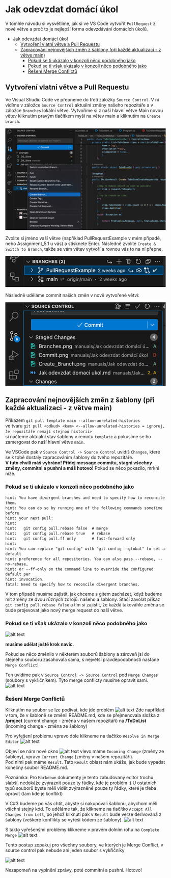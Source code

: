 # Jak odevzdat domácí úkol

V tomhle návodu si vysvětlíme, jak si ve VS Code vytvořit `PullRequest` z nové větve a proč to je nejlepší forma odevzdávání domácích úkolů.

- [Jak odevzdat domácí úkol](#jak-odevzdat-domácí-úkol)
  - [Vytvoření vlatní větve a Pull Requestu](#vytvoření-vlatní-větve-a-pull-requestu)
  - [Zapracování nejnovějších změn z šablony (při každé aktualizaci - z větve main)](#zapracování-nejnovějších-změn-z-šablony-při-každé-aktualizaci---z-větve-main)
    - [Pokud se ti ukázalo v konzoli něco podobného jako](#pokud-se-ti-ukázalo-v-konzoli-něco-podobného-jako)
    - [Pokud se ti však ukázalo v konzoli něco podobného jako](#pokud-se-ti-však-ukázalo-v-konzoli-něco-podobného-jako)
    - [Řešení Merge Conflictů](#řešení-merge-conflictů)

## Vytvoření vlatní větve a Pull Requestu

Ve Visual Stiudiu Code ve přepneme do třetí záložky `Source Control`. V ní vidíme v záložce `Source Control` aktuální změny našeho repozitáře a v záložce `Branches` lokální větve. Vytvoříme si z naší hlavní větve Main novou větev kliknutím pravým tlačítkem myši na větev main a kliknutím na `Create branch`.

![alt text](Create_Branch.png)

Zvolíte si jméno vaší větve (například PullRequestExample v mém případě, nebo Assignment_5.1 u vás) a stisknete Enter.
Následně zvolíte `Create & Switch to Branch`, takže se vám větev vytvoří a rovnou vás to na ní přepne.

![alt text](Branches.png)

Následně uděláme commit našich změn v nově vytvořené větvi:

![alt text](Commit.png)



## Zapracování nejnovějších změn z šablony (při každé aktualizaci - z větve main)

Příkazem `git pull template main --allow-unrelated-histories`\
ve tvaru `git pull <odkud> <kam> <--allow-unrelated-histories = ignoruj, že repozitáře nemají stejnou historii>`\
si načteme aktuální stav šablony v remotu `template` a pokusíme se ho zamergovat do naší hlavní větve `main`.

Ve VSCode pak v `Source Control -> Source Control` uvidíš `Changes`, které se k tobě dostaly zapracováním šablony do tvého repozitáře.\
**V tuto chvíli máš vyhráno! Přidej message commitu, stagni všechny změny, commitni a pushni a máš hotovo!**
Pokud se něco pokazilo, mrkni níže.

### Pokud se ti ukázalo v konzoli něco podobného jako

```text
hint: You have divergent branches and need to specify how to reconcile them.
hint: You can do so by running one of the following commands sometime before
hint: your next pull:
hint: 
hint:   git config pull.rebase false  # merge
hint:   git config pull.rebase true   # rebase
hint:   git config pull.ff only       # fast-forward only
hint: 
hint: You can replace "git config" with "git config --global" to set a default
hint: preference for all repositories. You can also pass --rebase, --no-rebase,
hint: or --ff-only on the command line to override the configured default per
hint: invocation.
fatal: Need to specify how to reconcile divergent branches.
```

V tom případě musíme zajistit, jak chceme s gitem zacházet, když budeme mít změny ze dvou různých zdrojů: našeho a šablony. Stačí zavolat příkaz `git config pull.rebase false` a tím si zajistit, že každá takováhle změna se bude projevovat jako nový merge request do naší větve.

### Pokud se ti však ukázalo v konzoli něco podobného jako

![alt text](image-3.png)

**musíme udělat ještě krok navíc.**

Pokud se něco změnilo v některém souborů šablony a zároveň jsi do stejného souboru zasahovala sama, s největší pravděpodobností nastane `Merge Conflict`!

Ten uvidíme pak v `Source Control -> Source Control`
pod `Merge Changes` (soubory s vykřičníkem). Tyto merge conflicty musíme opravit sami.
![alt text](image-2.png)

### Řešení Merge Conflictů

Kliknutím na soubor se lze podívat, kde jde problém
![alt text](image-4.png)
Zde například v tom, že v šabloně se změnil README.md, kde se přejmenovala složka z **/project** (current change - změna v našem repozitáři) na **/ToDoList** (incoming change - změna ze šablony)

Pro vyřešení problému vpravo dole klikneme na tlačítko `Resolve in Merge Editor` ![alt text](image-5.png)

Objeví se nám nové okno
![alt text](image-6.png)
vlevo máme `Incoming Change` (změny ze šablony), vpravo `Current Change` (změny v našem repozitáři).\
Pod nimi pak máme `Result`. Tato `Result` oblast nám ukáže, jak bude vypadat konečný soubor README.md.

Poznámka: Pro `Markdown` dokumenty je tento zabudovaný editor trochu slabší, nedokáže zvýraznit pouze ty řádky, kde je problém :( U ostatních typů souborů byste měli vidět zvýrazněné pouze ty řádky, které je třeba opravit (tam kde je konflikt)

V C#3 budeme po vás chtít, abyste si nakupovali šablonu, abychom měli všichni stejný kód.
To uděláme tak, že klikneme na tlačítko `Accept All Changes from Left`, po jehož kliknutí pak v `Result` bude verze derivovaná z šablony (veškeré konflikty se vyřeší kódem ze šablony).
![alt text](image-7.png)

S takto vyřešenými problémy klikneme v pravém dolním rohu na `Complete Merge` ![alt text](image-8.png)

Tento postup zopakuj pro všechny soubory, ve kterých je Merge Conflict, v source control pak nebude ani jeden soubor s vykřičníky

![alt text](image-9.png)

Nezapomeň na vyplnění zprávy, poté commitni a pushni.
Hotovo!
